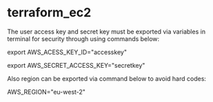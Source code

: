 # terraform_ec2
The user access key and secret key must be exported via variables in terminal for security through using commands below:

export AWS_ACESS_KEY_ID="accesskey"

export AWS_SECRET_ACCESS_KEY="secretkey"

Also region can be exported via command below to avoid hard codes:

AWS_REGION="eu-west-2"